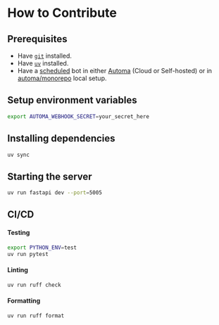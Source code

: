 # How to Contribute

## Prerequisites

- Have [`git`](https://git-scm.com/) installed.
- Have [`uv`](https://docs.astral.sh/uv/) installed.
- Have a [scheduled](https://docs.automa.app/agents/types#scheduled) bot in either [Automa](https://automa.app) (Cloud or Self-hosted) or in [automa/monorepo](https://github.com/automa/monorepo) local setup.

## Setup environment variables

```sh
export AUTOMA_WEBHOOK_SECRET=your_secret_here
```

## Installing dependencies

```sh
uv sync
```

## Starting the server

```sh
uv run fastapi dev --port=5005
```

## CI/CD

#### Testing

```sh
export PYTHON_ENV=test
uv run pytest
```

#### Linting

```sh
uv run ruff check
```

#### Formatting

```sh
uv run ruff format
```
